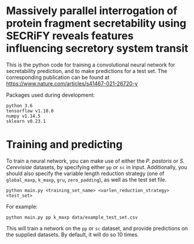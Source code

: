 # Massively parallel interrogation of protein fragment secretability using SECRiFY reveals features influencing secretory system transit

This is the python code for training a convolutional neural network for secretability prediction, and to make predictions for a test set. The corresponding publication can be found at
https://www.nature.com/articles/s41467-021-26720-y

Packages used during development:
```
python 3.6
tensorflow v1.10.0
numpy v1.14.5
sklearn v0.23.1
```


# Training and predicting #

To train a neural network, you can make use of either the *P. pastoris* or *S. Cerevisiae* datasets, by specifying either `pp` or `sc` in input. Additionally, you should also specify the variable length reduction strategy (one of `global_maxp`, `k_maxp`, `gru`, `zero_padding`), as well as the test set file.

```
python main.py <training_set_name> <varlen_reduction_strategy> <test_set>
```
For example:
```
python main.py pp k_maxp data/example_test_set.csv
```

This will train a network on the `pp` or `sc` dataset, and provide predictions on the supplied datasets. By default, it will do so 10 times.
